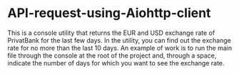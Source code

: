 # API-request-using-Aiohttp-client

This is a console utility that returns the EUR and USD exchange rate of PrivatBank for the last few days.
In the utility, you can find out the exchange rate for no more than the last 10 days. 
An example of work is to run the main file through the console at the root of the project and, through a space, indicate the number of days for which you want to see the exchange rate.

